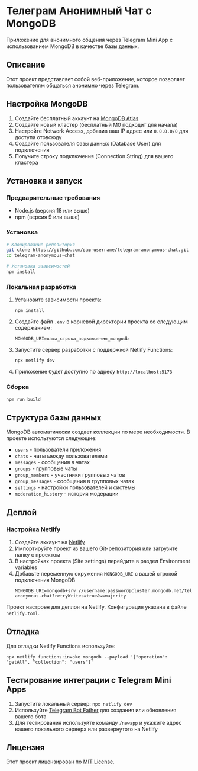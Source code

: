 # Телеграм Анонимный Чат с MongoDB

Приложение для анонимного общения через Telegram Mini App с использованием MongoDB в качестве базы данных.

## Описание

Этот проект представляет собой веб-приложение, которое позволяет пользователям общаться анонимно через Telegram.

## Настройка MongoDB

1. Создайте бесплатный аккаунт на [MongoDB Atlas](https://www.mongodb.com/cloud/atlas/register)
2. Создайте новый кластер (бесплатный M0 подходит для начала)
3. Настройте Network Access, добавив ваш IP адрес или `0.0.0.0/0` для доступа отовсюду
4. Создайте пользователя базы данных (Database User) для подключения
5. Получите строку подключения (Connection String) для вашего кластера

## Установка и запуск

### Предварительные требования

- Node.js (версия 18 или выше)
- npm (версия 9 или выше)

### Установка

```bash
# Клонирование репозитория
git clone https://github.com/ваш-username/telegram-anonymous-chat.git
cd telegram-anonymous-chat

# Установка зависимостей
npm install
```

### Локальная разработка

1. Установите зависимости проекта:
   ```
   npm install
   ```

2. Создайте файл `.env` в корневой директории проекта со следующим содержанием:
   ```
   MONGODB_URI=ваша_строка_подключения_mongodb
   ```

3. Запустите сервер разработки с поддержкой Netlify Functions:
   ```
   npx netlify dev
   ```

4. Приложение будет доступно по адресу `http://localhost:5173`

### Сборка

```bash
npm run build
```

## Структура базы данных

MongoDB автоматически создает коллекции по мере необходимости. В проекте используются следующие:

- `users` - пользователи приложения
- `chats` - чаты между пользователями
- `messages` - сообщения в чатах
- `groups` - групповые чаты
- `group_members` - участники групповых чатов
- `group_messages` - сообщения в групповых чатах
- `settings` - настройки пользователей и системы
- `moderation_history` - история модерации

## Деплой

### Настройка Netlify

1. Создайте аккаунт на [Netlify](https://app.netlify.com/signup)
2. Импортируйте проект из вашего Git-репозитория или загрузите папку с проектом
3. В настройках проекта (Site settings) перейдите в раздел Environment variables
4. Добавьте переменную окружения `MONGODB_URI` с вашей строкой подключения MongoDB
   ```
   MONGODB_URI=mongodb+srv://username:password@cluster.mongodb.net/telegram-anonymous-chat?retryWrites=true&w=majority
   ```

Проект настроен для деплоя на Netlify. Конфигурация указана в файле `netlify.toml`.

## Отладка

Для отладки Netlify Functions используйте:
```
npx netlify functions:invoke mongodb --payload '{"operation": "getAll", "collection": "users"}'
```

## Тестирование интеграции с Telegram Mini Apps

1. Запустите локальный сервер: `npx netlify dev`
2. Используйте [Telegram Bot Father](https://t.me/BotFather) для создания или обновления вашего бота
3. Для тестирования используйте команду `/newapp` и укажите адрес вашего локального сервера или развернутого на Netlify

## Лицензия

Этот проект лицензирован по [MIT License](LICENSE).
